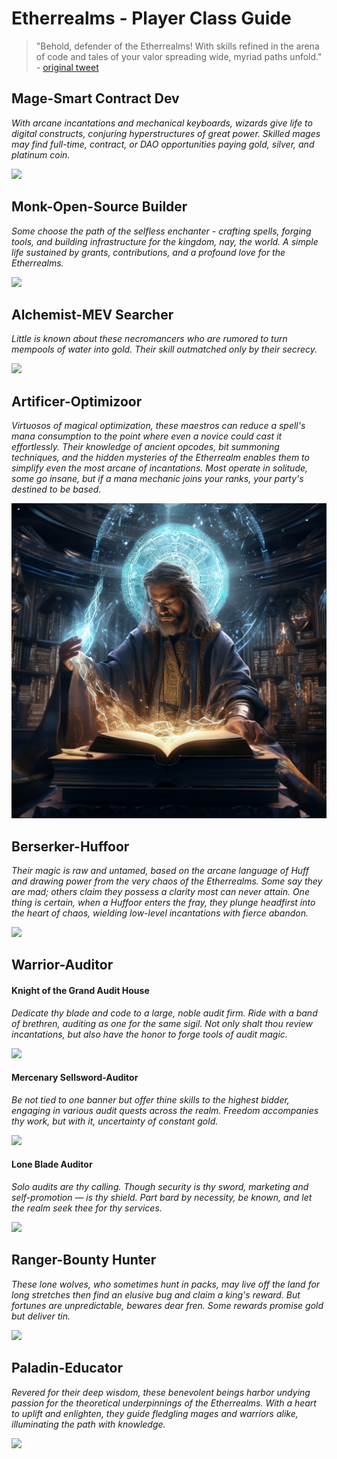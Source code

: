 # Etherrealms - Player Class Guide

> "Behold, defender of the Etherrealms! With skills refined in the arena of code and tales of your valor spreading wide, myriad paths unfold." - [original tweet](https://twitter.com/devtooligan/status/1695278754300621236?s=20)




## Mage-Smart Contract Dev

*With arcane incantations and mechanical keyboards, wizards give life to digital constructs, conjuring hyperstructures of great power.  Skilled mages may find full-time, contract, or DAO opportunities paying gold, silver, and platinum coin.*

![](assets/mage.jpeg)

## Monk-Open-Source Builder

*Some choose the path of the selfless enchanter - crafting spells, forging tools, and building infrastructure for the kingdom, nay, the world. A simple life sustained by grants, contributions, and a profound love for the Etherrealms.*

![](assets/monk.jpeg)

## Alchemist-MEV Searcher

*Little is known about these necromancers who are rumored to turn mempools of water into gold. Their skill outmatched only by their secrecy.*

![](assets/alchemist.jpeg)

## Artificer-Optimizoor

*Virtuosos of magical optimization, these maestros can reduce a spell's mana consumption to the point where even a novice could cast it effortlessly. Their knowledge of ancient opcodes, bit summoning techniques, and the hidden mysteries of the Etherrealm enables them to simplify even the most arcane of incantations. Most operate in solitude, some go insane, but if a mana mechanic joins your ranks, your party's destined to be based.*

![](assets/optimizoor.png)

## Berserker-Huffoor

*Their magic is raw and untamed, based on the arcane language of Huff and drawing power from the very chaos of the Etherrealms. Some say they are mad; others claim they possess a clarity most can never attain. One thing is certain, when a Huffoor enters the fray, they plunge headfirst into the heart of chaos, wielding low-level incantations with fierce abandon.*

![](assets/berserker.jpeg)


## Warrior-Auditor

#### Knight of the Grand Audit House

*Dedicate thy blade and code to a large, noble audit firm. Ride with a band of brethren, auditing as one for the same sigil. Not only shalt thou review incantations, but also have the honor to forge tools of audit magic.*

![](assets/knights.jpeg)

#### Mercenary Sellsword-Auditor

*Be not tied to one banner but offer thine skills to the highest bidder, engaging in various audit quests across the realm. Freedom accompanies thy work, but with it, uncertainty of constant gold.*

![](assets/sellsword.jpeg)

#### Lone Blade Auditor

*Solo audits are thy calling. Though security is thy sword, marketing and self-promotion — is thy shield. Part bard by necessity, be known, and let the realm seek thee for thy services.*

![](assets/solo.jpeg)

## Ranger-Bounty Hunter

*These lone wolves, who sometimes hunt in packs, may live off the land for long stretches then find an elusive bug and claim a king's reward. But fortunes are unpredictable, bewares dear fren.  Some rewards promise gold but deliver tin.*

![](assets/wolf.jpeg)

## Paladin-Educator

*Revered for their deep wisdom, these benevolent beings harbor undying passion for the theoretical underpinnings of the Etherrealms. With a heart to uplift and enlighten, they guide fledgling mages and warriors alike, illuminating the path with knowledge.*

![](assets/palladin.jpeg)